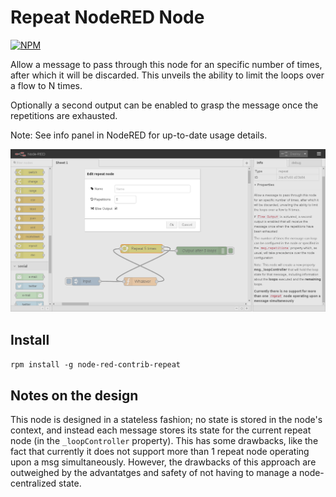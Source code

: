 Repeat NodeRED Node
=====================

[![NPM](https://nodei.co/npm/node-red-contrib-repeat.png)](https://nodei.co/npm/node-red-contrib-repeat/)

Allow a message to pass through this node for an specific number of times, after which it will be discarded.
This unveils the ability to limit the loops over a flow to N times. 

Optionally a second output can be enabled to grasp the message once the repetitions are exhausted.

Note: See info panel in NodeRED for up-to-date usage details. 

![Screenshot](https://raw.githubusercontent.com/arnauorriols/node-red-contrib-repeat/master/screenshot.png)

Install
-------

`rpm install -g node-red-contrib-repeat`

Notes on the design
-------------------
This node is designed in a stateless fashion; no state is stored in the node's context, and instead each
message stores its state for the current repeat node (in the `_loopController` property). This has some drawbacks,
like the fact that currently it does not support more than 1 repeat node operating upon a msg simultaneously. However,
the drawbacks of this approach are outweighed by the advantatges and safety of not having to manage a node-centralized state.


